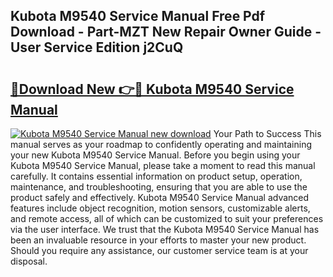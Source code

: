 ## Kubota M9540 Service Manual Free Pdf Download - Part-MZT New Repair Owner Guide - User Service Edition j2CuQ

# <h2><a href="http://bc87978.oget.top/?id=Kubota+M9540+Service+Manual">🔗Download New 👉🔴 Kubota M9540 Service Manual</a></h2>

[![Kubota M9540 Service Manual new download](https://i.imgur.com/5g1atiW.png)](http://bc87978.oget.top/?id=Kubota+M9540+Service+Manual)
Your Path to Success This manual serves as your roadmap to confidently operating and maintaining your new Kubota M9540 Service Manual. Before you begin using your Kubota M9540 Service Manual, please take a moment to read this manual carefully. It contains essential information on product setup, operation, maintenance, and troubleshooting, ensuring that you are able to use the product safely and effectively. Kubota M9540 Service Manual advanced features include object recognition, motion sensors, customizable alerts, and remote access, all of which can be customized to suit your preferences via the user interface. We trust that the Kubota M9540 Service Manual has been an invaluable resource in your efforts to master your new product. Should you require any assistance, our customer service team is at your disposal.
